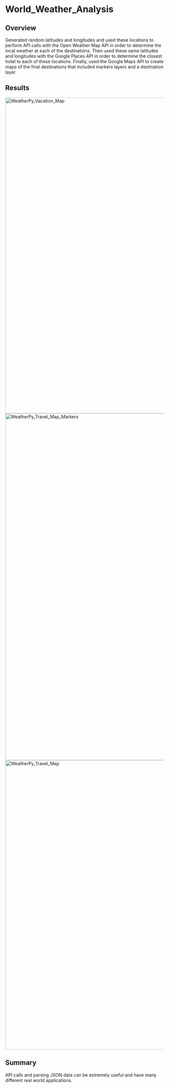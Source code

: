 # World_Weather_Analysis

## Overview
Generated random latitudes and longitudes and used these locations to perform API calls with the Open Weather Map API in order to determine the local weather at each of the destinations. Then used these same latitudes and longitudes with the Google Places API in order to determine the closest hotel to each of these locations. Finally, used the Google Maps API to create maps of the final destinations that included markers layers and a destination layer.


## Results
<img width="1002" alt="WeatherPy_Vacation_Map" src="https://user-images.githubusercontent.com/101693004/166122897-9bc52e94-fddc-4671-989c-79098a4467b7.png">


<img width="1100" alt="WeatherPy_Travel_Map_Markers" src="https://user-images.githubusercontent.com/101693004/166122907-a9725db6-7172-4b28-9768-0d24b7ee184f.png">


<img width="918" alt="WeatherPy_Travel_Map" src="https://user-images.githubusercontent.com/101693004/166122905-11447b49-ba5b-49a4-a6fc-3f10e5afb918.png">



## Summary
API calls and parsing JSON data can be extremely useful and have many different real world applications.
